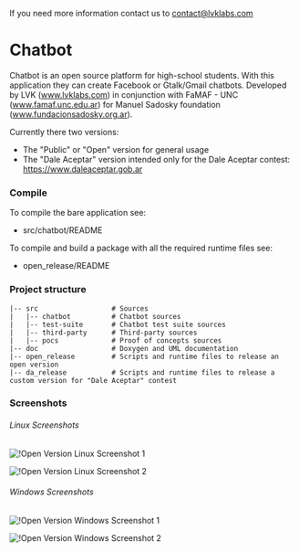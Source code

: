 If you need more information contact us to contact@lvklabs.com

Chatbot
=======

Chatbot is an open source platform for high-school students. 
With this application they can create Facebook or Gtalk/Gmail chatbots. 
Developed by LVK (www.lvklabs.com) in conjunction with FaMAF - UNC
(www.famaf.unc.edu.ar) for Manuel Sadosky foundation 
(www.fundacionsadosky.org.ar).

Currently there two versions:
 - The "Public" or "Open" version for general usage
 - The "Dale Aceptar" version intended only for the Dale Aceptar contest: https://www.daleaceptar.gob.ar

### Compile

To compile the bare application see:

 - src/chatbot/README


To compile and build a package with all the required runtime files see:

 - open_release/README
 

### Project structure

    |-- src                  # Sources
    |   |-- chatbot          # Chatbot sources
    |   |-- test-suite       # Chatbot test suite sources
    |   |-- third-party      # Third-party sources
    |   |-- pocs             # Proof of concepts sources
    |-- doc                  # Doxygen and UML documentation
    |-- open_release         # Scripts and runtime files to release an open version
    |-- da_release           # Scripts and runtime files to release a custom version for "Dale Aceptar" contest

### Screenshots
###### Linux Screenshots
![!Open Version Linux Screenshot 1](http://www.lvklabs.com/wp-content/uploads/2012/09/lvk_chatbot_screenshot_01.png)

![!Open Version Linux Screenshot 2](http://www.lvklabs.com/wp-content/uploads/2012/09/lvk_chatbot_screenshot_02.png)

###### Windows Screenshots
![!Open Version Windows Screenshot 1](http://www.lvklabs.com/wp-content/uploads/2012/09/lvk_chatbot_screenshot_03.png)

![!Open Version Windows Screenshot 2](http://www.lvklabs.com/wp-content/uploads/2012/09/lvk_chatbot_screenshot_04.png)
